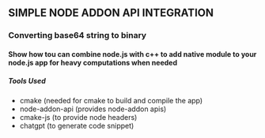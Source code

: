 ## SIMPLE NODE ADDON API INTEGRATION

### Converting base64 string to binary

#### Show how tou can combine node.js with c++ to add native module to your node.js app for heavy computations when needed

##### Tools Used
- cmake (needed for cmake to build and compile the app)
- node-addon-api (provides node-addon apis)
- cmake-js (to provide node headers)
- chatgpt (to generate code snippet)